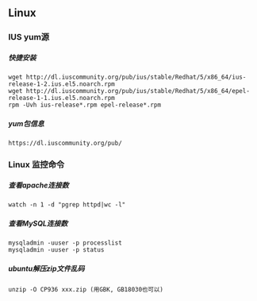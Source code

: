 ## Linux

### IUS yum源

##### 快捷安装

```
wget http://dl.iuscommunity.org/pub/ius/stable/Redhat/5/x86_64/ius-release-1-2.ius.el5.noarch.rpm
wget http://dl.iuscommunity.org/pub/ius/stable/Redhat/5/x86_64/epel-release-1-1.ius.el5.noarch.rpm
rpm -Uvh ius-release*.rpm epel-release*.rpm
```

##### yum包信息

```
https://dl.iuscommunity.org/pub/
```

### Linux 监控命令

##### 查看apache连接数

```
watch -n 1 -d "pgrep httpd|wc -l"
```

##### 查看MySQL连接数

```
mysqladmin -uuser -p processlist
mysqladmin -uuser -p status
```

##### ubuntu解压zip文件乱码

```
unzip -O CP936 xxx.zip (用GBK, GB18030也可以)
```